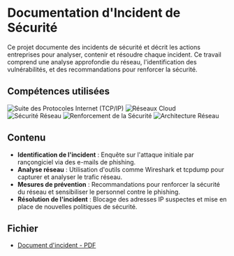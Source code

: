 # Documentation d'Incident de Sécurité

Ce projet documente des incidents de sécurité et décrit les actions entreprises pour analyser, contenir et résoudre chaque incident. Ce travail comprend une analyse approfondie du réseau, l'identification des vulnérabilités, et des recommandations pour renforcer la sécurité.

## Compétences utilisées

![Suite des Protocoles Internet (TCP/IP)](https://img.shields.io/badge/-Suite%20des%20Protocoles%20Internet%20(TCP/IP)-blue?style=for-the-badge) 
![Réseaux Cloud](https://img.shields.io/badge/-Réseaux%20Cloud-blueviolet?style=for-the-badge) 
![Sécurité Réseau](https://img.shields.io/badge/-Sécurité%20Réseau-red?style=for-the-badge) 
![Renforcement de la Sécurité](https://img.shields.io/badge/-Renforcement%20de%20la%20Sécurité-green?style=for-the-badge) 
![Architecture Réseau](https://img.shields.io/badge/-Architecture%20Réseau-lightgrey?style=for-the-badge)

## Contenu

- **Identification de l'incident** : Enquête sur l'attaque initiale par rançongiciel via des e-mails de phishing.
- **Analyse réseau** : Utilisation d'outils comme Wireshark et tcpdump pour capturer et analyser le trafic réseau.
- **Mesures de prévention** : Recommandations pour renforcer la sécurité du réseau et sensibiliser le personnel contre le phishing.
- **Résolution de l'incident** : Blocage des adresses IP suspectes et mise en place de nouvelles politiques de sécurité.

## Fichier

- [Document d'incident - PDF](./documenter-un-incident-à-l'aide-du-journal-du-gestionnaire-des-incidents.docx%20(1).pdf](https://github.com/na-elle/Documenter_un_incident_-_l-aide_du_journal_du_gestionnaire_des_incidents/blob/ec5377b5ad8a5949d965dd0fe8ee66b2daef4f15/documenter-un-incident-%C3%A0-l'aide-du-journal-du-gestionnaire-des-incidents.docx%20(1).pdf))
